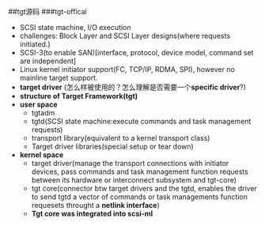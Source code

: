 ##tgt源码
###tgt-offical
- SCSI state machine, I/O execution
- challenges: Block Layer and SCSI Layer designs(where requests initiated.)
- SCSI-3(to enable SAN)[interface, protocol, device model, command set are independent]
- Linux kernel initiator support(FC, TCP/IP, RDMA, SPI), however no mainline target support.
- **target driver** (怎么样被使用的？怎么理解是否需要一个**specific driver**?)
- **structure of Target Framework(tgt)**
 -  **user space**
	- tgtadm
	- tgtd(SCSI state machine:execute commands and task management requests)
	- transport library(equivalent to a kernel transport class)
	- Target driver libraries(special setup or tear down)
 - **kernel space**
 	- target driver(manage the transport connections with initiator devices, pass commands and task management function requests between its hardware or interconnect subsystem and tgt-core)
 	- tgt core(connector btw target drivers and the tgtd, enables the driver to send tgtd a vector of commands or task managements function requesets throught a **netlink interface**)
 	- **Tgt core was integrated into scsi-ml**
